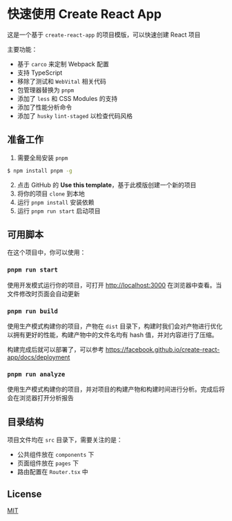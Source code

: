 # 快速使用 Create React App

这是一个基于 `create-react-app` 的项目模版，可以快速创建 React 项目

主要功能：
- 基于 `carco` 来定制 Webpack 配置
- 支持 TypeScript
- 移除了测试和 `WebVital` 相关代码
- 包管理器替换为 `pnpm`
- 添加了 `less` 和 CSS Modules 的支持
- 添加了性能分析命令
- 添加了 `husky` `lint-staged` 以检查代码风格

## 准备工作

1. 需要全局安装 `pnpm`

```sh
$ npm install pnpm -g
```

2. 点击 GitHub 的 **Use this template**，基于此模版创建一个新的项目
3. 将你的项目 `clone` 到本地
4. 运行 `pnpm install` 安装依赖
5. 运行 `pnpm run start` 启动项目

## 可用脚本

在这个项目中，你可以使用：

### `pnpm run start`

使用开发模式运行你的项目，可打开 [http://localhost:3000](http://localhost:3000) 在浏览器中查看。当文件修改时页面会自动更新

### `pnpm run build`

使用生产模式构建你的项目，产物在 `dist` 目录下，构建时我们会对产物进行优化以拥有更好的性能，构建产物中的文件名均有 hash 值，并对内容进行了压缩。

构建完成后就可以部署了，可以参考 https://facebook.github.io/create-react-app/docs/deployment

### `pnpm run analyze`

使用生产模式构建你的项目，并对项目的构建产物和构建时间进行分析。完成后将会在浏览器打开分析报告

## 目录结构

项目文件均在 `src` 目录下，需要关注的是：
- 公共组件放在 `components` 下
- 页面组件放在 `pages` 下
- 路由配置在 `Router.tsx` 中

## License

[MIT](./LICENSE)
